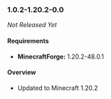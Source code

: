 ### 1.0.2-1.20.2-0.0

_Not Released Yet_

#### Requirements
- **MinecraftForge:** 1.20.2-48.0.1

#### Overview

- Updated to Minecraft 1.20.2